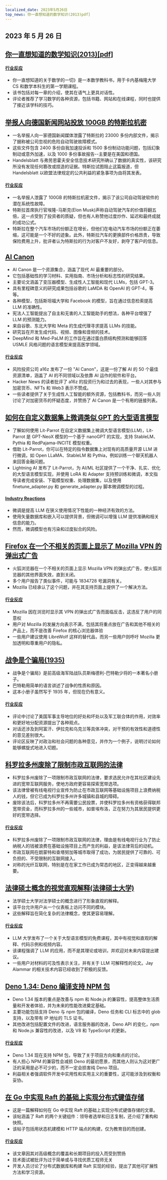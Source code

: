 ```yaml
---
localized_date: 2023年5月26日
top_news: 你一直想知道的数学知识(2013)pdf]
---
```


## 2023 年 5 月 26 日

## [你一直想知道的数学知识(2013)[pdf]](https://www.math.cmu.edu/~jmackey/151_128/bws_book.pdf)

#### [行业反应](http://news.ycombinator.com/item?id=36069847)

- 你一直想知道的关于数学的一切》是一本数学教科书，用于卡内基梅隆大学 CS 和数学本科生的第一学期课程。
- 该书包括对每一章的介绍，使其在语气上更具对话性。
- 评论者推荐了学习数学的各种资源，包括书籍、网站和在线课程，同时也提供了接近该学科的技巧。

## [举报人向德国新闻网站投放 100GB 的特斯拉机密](https://jalopnik.com/whistleblower-drops-100-gigabytes-of-tesla-secrets-to-g-1850476542)

- 一名举报人向一家德国新闻媒体泄露了特斯拉的 23000 多份内部文件，揭示了据称被公司忽视的危险自动驾驶故障模式。
- 这些文件包含 2400 多份自我加速投诉和 1500 多份制动功能问题，包括幻象制动或意外加速，以及 1000 多份事故报告--主要是在美国和德国。
- Handelsblatt 与弗劳恩霍夫安全信息技术研究所确认了数据的真实性，该研究所没有发现任何篡改或捏造的证据。特斯拉试图阻止这篇报道，但 Handelsblatt 以欧盟法律规定的公共利益的紧急事项为由将其发表。

#### [行业反应](http://news.ycombinator.com/item?id=36075886)

- 一名举报人泄露了 100GB 的特斯拉机密文件，揭示了该公司自动驾驶软件的潜在系统性故障。
- 特斯拉首席执行官埃隆-马斯克(Elon Musk)声称自动驾驶汽车的价值将翻五倍，这一点受到了投资者的质疑，但也有人称赞他过度炒作、延迟和最终成就的成功公式。
- 特斯拉在整个汽车市场的份额正在增长，但他们在电动汽车市场的份额正在萎缩，这可能是一个不好的迹象。此外，特斯拉汽车的更换部件价格昂贵，导致保险费用上升，批评者认为特斯拉的行为对客户不友好，剥夺了客户的信息。

## [AI Canon](https://a16z.com/2023/05/25/ai-canon/)

- AI Canon 是一个资源集合，涵盖了现代 AI 最重要的部分。
- 它包括基础性的学习材料、实用指南、市场分析和标志性的研究结果。
- 主要论文涵盖了变压器模型、生成性人工智能和现代 LLMs，包括 GPT-3。
- 具有里程碑意义的研究成果包括谷歌的 LaMDA 和 OpenAI 的 GPT-4，等等。
- 各种模型，包括斯坦福大学和 Facebook 的模型，旨在通过信息检索提高 LLM 的准确性。
- 宪法人工智能提出了自主和无害的人工智能助手的想法，各种平台增强了 LLM 的预测能力。
- 来自谷歌、东北大学和 Meta 的生成代理寻求提高 LLMs 的技能。
- 研究旨在开发生成代码、视频、图像和音频的技术。
- DeepMind 和 Med-PaLM 的工作旨在通过蛋白质结构预测和能够回答 USMLE 风格问题的语言模型来提高医学领域。

#### [行业反应](http://news.ycombinator.com/item?id=36072268)

- 风险投资公司 a16z 发布了一份 "AI Canon"，这是一份了解 AI 的 50 个最佳资源清单，涵盖了 AI 的不同领域以及依靠 AI 运作的软件和平台。
- Hacker News 的读者批评了 a16z 的投资行为和过去的表现，一些人对其参与加密货币、NFTs 和 Web3 表示不赞成。
- 一些读者提供了关于生成性人工智能的额外资源，包括教科书，而另一些人则讨论了对加密货币的怀疑态度，并赞扬了 AI Canon 是一个有用的链接列表。

## [如何在自定义数据集上微调类似 GPT 的大型语言模型](https://lightning.ai/pages/blog/how-to-finetune-gpt-like-large-language-models-on-a-custom-dataset/)

- 了解如何使用 Lit-Parrot 在自定义数据集上微调大型语言模型(LLM)，Lit-Parrot 是 GPT-NeoX 模型的一个基于 nanoGPT 的实现，支持 StableLM、Pythia 和 RedPajama-INCITE 模型权重。
- 借助 Lit-Parrot，你可以在特定的指令数据集上对现有的高质量开源 LLM 进行微调，如 Open LLaMA、StableLM 和 Pythia，例如训练一个聊天机器人来回答金融问题。
- Lightning AI 发布了 Lit-Parrot，为 AI/ML 社区提供了一个干净、扎实、优化的大型语言模型实现，并使用 LoRA 和 Adapter 支持预训练和微调，本文指导读者完成安装、下载模型权重、处理数据集，以及使用 finetune_adapter.py 和 generate_adapter.py 脚本微调模型的过程。

#### [Industry Reactions](http://news.ycombinator.com/item?id=36068850)

- 微调是提高 LLM 在狭义使用情况下性能的一种经济有效的方法。
- 使用矢量数据库和嵌入可以提供背景，但微调可以增强 LLM 提供准确和相关信息的能力。
- 然而，微调模型也有污染和过度拟合的风险。

## [Firefox 在一个不相关的页面上显示了 Mozilla VPN 的弹出式广告](https://bugzilla.mozilla.org/show_bug.cgi?id=1835158)

- 火狐浏览器在一个不相关的页面上显示 Mozilla VPN 的弹出式广告，使火狐浏览器的其他界面失效，直到关闭。
- 多个用户报告了类似事件，可能与 1834728 号漏洞有关。
- Mozilla 已经承认了这个问题，并在其支持页面上提供了一个解决方法。

#### [行业反应](http://news.ycombinator.com/item?id=36077360)

- Mozilla 因在浏览时显示其 VPN 的弹出式广告而面临反击，这违反了用户的同意权
- 用户对 Mozilla 的发展方向表示不满，包括其将重点放在广告和其他不相关的产品上，而不是改善 Firefox 的核心浏览器体验
- 一些用户建议使用 LibreWolf 这样的替代品，而另一些用户则呼吁 Mozilla 更加透明和尊重用户的隐私。

## [战争是个骗局(1935)](https://archive.org/details/WarIsARacket)

- 战争是个骗局》是前高级海军陆战队员斯梅德利-巴特勒少将的一本著名小册子。
- 巴特勒用简单的语言讲述了战争的性质和原因。
- 这本小册子虽然写于 1935 年，但现在仍有意义。

#### [行业反应](http://news.ycombinator.com/item?id=36074845)

- 评论中讨论了美国军事主导地位的好处和坏处以及军工联合体的作用，对效率和更好地分配资源提出了各种观点。
- 对话还涉及到阿富汗、伊拉克和乌克兰等具体冲突，对干预的有效性和道德性的意见差别很大。
- 评论区反映了对政治和社会问题的各种意见，并作为一个例子，说明讨论如何能够螺旋式地进入切题。

## [科罗拉多州废除了限制市政互联网的法律](https://coloradosun.com/2023/05/24/municipal-internet-sb-152-repealed-colorado/)

- 科罗拉多州废除了一项限制市政互联网的法律，要求选民允许在其社区建设先进的宽带互联网服务，使地方政府更容易探索宽带选项。
- 该法律曾被有线电视行业宣传为防止在市政互联网等基础设施项目上浪费纳税人的钱，但它已成为科罗拉多州许多城镇和县城的障碍。
- 废除该法后，科罗拉多州不再需要公民投票，并使科罗拉多州有资格获得联邦宽带资金，而科罗拉多州的一些城市，如普埃布洛，正在努力为其居民提供更好的宽带选择。

#### [行业反应](http://news.ycombinator.com/item?id=36075801)

- 科罗拉多州废除了一项限制市政互联网的法律，理由是有线电视行业为了防止纳税人的钱被浪费在基础设施项目上而产生的利益，是该法律背后的动机。
- 市政互联网在朗蒙特和查塔努加等城市取得了成功，为居民提供了可靠的、可负担的、不受限制的互联网接入。
- 对称的光纤互联网，特别是在在家工作已成为常态的地区，正变得越来越重要。

## [法律硕士概念的视觉直观解释(法律硕士大学)](https://llm.university)

- 法学硕士大学对法学硕士的概念进行了形象直观的解释。
- 该平台允许用户从一个仪表板上访问不同的模块。
- 这些解释旨在简化复杂的法律概念，使其更容易理解。

#### [行业反应](http://news.ycombinator.com/item?id=36070090)

- LLM 大学发布了一个关于大型语言模型的免费课程，其中有视觉和直观的解释、代码示例和视频内容。
- 该课程强调了 LLM 的应用，而不是其理论或培训，并欢迎对未来内容提出建议。
- 一些用户对材料的可及性表示关注，并有关于 LLM 可解释性的论文。Jay Alammar 的相关技术内容已经收到了积极的反馈。

## [Deno 1.34: Deno 编译支持 NPM 包](https://deno.com/blog/v1.34)

- Deno 1.34 版本的重点是改善与 npm 和 Node.js 的兼容性，提高整体生活质量和开发者体验，并为未来的性能改进奠定基础。
- 主要功能包括支持 Deno 与 npm 包的编译，Deno 任务和 CLI 标志中的 glob 支持，以及带有 IP 地址的 TLS 证书。
- 其他改进包括配置文件的改进，语言服务器的改进，Deno API 的变化，npm 和 Node.js 兼容性的改进，以及 V8 和 TypeScript 的更新。

#### [行业反应](http://news.ycombinator.com/item?id=36068896)

- Deno 1.34 现在支持 NPM 包，导致了关于项目方向和重点的讨论。
- 有人担心 NPM 的兼容性会减损 Deno 的最初愿景，而其他人则认为这对更广泛的采用是必不可少的，而不一定会损害纯 Deno 项目。
- 利益相关者强调软件开发中实用性和实用主义的重要性，这可能涉及到权衡和妥协。

## [在 Go 中实现 Raft 的基础上实现分布式键值存储](https://notes.eatonphil.com/2023-05-25-raft.html)

- 这是一篇解释如何在 Go 中实现 Raft 的基础上实现分布式键值存储的文章。
- 该帖涵盖了 Raft 的两个关键组件：领导者选举和日志复制，还介绍了重构和快照。
- 该帖子包括用状态机建模和 HTTP 端点的构建，仅为教育目的而创建。

#### [行业反应](http://news.ycombinator.com/item?id=36070426)

- 该文章因其对高级概念的覆盖和长期项目的投入而受到赞扬
- 技术面试被批评为过于简单或与寻找优质工程师无关
- 开发人员讨论了分布式数据库和构建 Raft 实现的经验，提出了其他可扩展性方法和学习资源。


